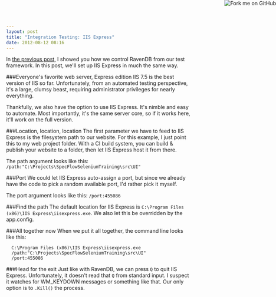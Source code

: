 ```yaml
---
layout: post
title: "Integration Testing: IIS Express"
date: 2012-08-12 08:16
---
```

In [the previous post,](../integration-testing-ravendb/) I showed you how we control RavenDB from our test framework. In this post, we'll set up IIS Express in much the same way.

###Everyone's favorite web server, Express edition
IIS 7.5 is the best version of IIS so far. Unfortunately, from an automated testing perspective, it's a large, clumsy beast, requiring administrator privileges for nearly everything. 

Thankfully, we also have the option to use IIS Express. It's nimble and easy to automate. Most importantly, it's the same server core, so if it works here, it'll work on the full version.

###Location, location, location
The first parameter we have to feed to IIS Express is the filesystem path to our website. For this example, I just point this to my web project folder. With a CI build system, you can build & publish your website to a folder, then let IIS Express host it from there. 

The path argument looks like this:
`/path:"C:\Projects\SpecFlowSeleniumTraining\src\UI"`

###Port
We could let IIS Express auto-assign a port, but since we already have the code to pick a random available port, I'd rather pick it myself.
<script src="https://gist.github.com/3319958.js?file=GetRandomUnusedPort.cs">
</script>

The port argument looks like this:
`/port:455086`

###Find the path
The default location for IIS Express is `C:\Program Files (x86)\IIS Express\iisexpress.exe`. We also let this be overridden by the app.config.

###All together now
When we put it all together, the command line looks like this:

      C:\Program Files (x86)\IIS Express\iisexpress.exe 
      /path:"C:\Projects\SpecFlowSeleniumTraining\src\UI" 
      /port:455086

###Head for the exit
Just like with RavenDB, we can press `Q` to quit IIS Express. Unfortunately, it doesn't read that `Q` from standard input. I suspect it watches for WM_KEYDOWN messages or something like that. Our only option is to `.Kill()` the process.

<a href="https://github.com/jasondentler/SpecFlowSeleniumTraining
"><img style="position: absolute; top: 0; right: 0; border: 0;z-index:100" src="https://s3.amazonaws.com/github/ribbons/forkme_right_darkblue_121621.png" alt="Fork me on GitHub"></a>